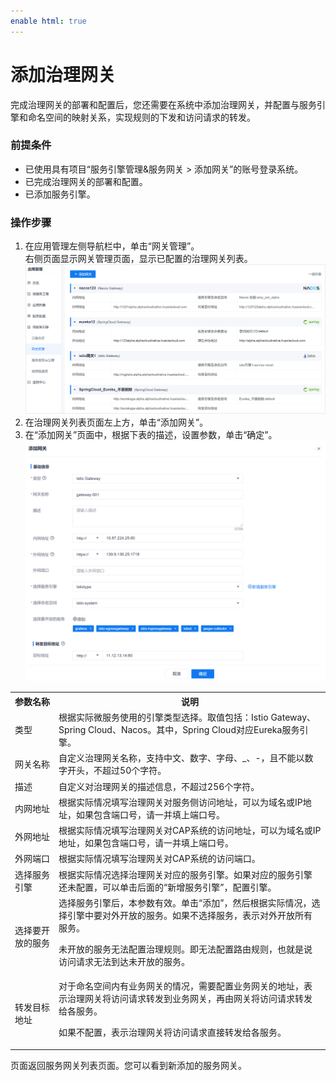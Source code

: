 ```yaml
---
enable html: true
---
```

# 添加治理网关

完成治理网关的部署和配置后，您还需要在系统中添加治理网关，并配置与服务引擎和命名空间的映射关系，实现规则的下发和访问请求的转发。

### 前提条件    
* 已使用具有项目“服务引擎管理&服务网关 > 添加网关”的账号登录系统。
* 已完成治理网关的部署和配置。
* 已添加服务引擎。


### 操作步骤
1. 在应用管理左侧导航栏中，单击“网关管理”。      
  右侧页面显示网关管理页面，显示已配置的治理网关列表。    
  ![](fig/应用管理-网关01.png)               
2. 在治理网关列表页面左上方，单击“添加网关”。
3. 在“添加网关”页面中，根据下表的描述，设置参数，单击“确定”。       
  ![](fig/应用管理-网关02.png)                       
  <table>
<tr>
   <th>参数名称</th>
    <th>说明</th>
</tr>
<tr>
    <td>类型</td>
    <td>根据实际微服务使用的引擎类型选择。取值包括：Istio Gateway、Spring Cloud、Nacos。其中，Spring Cloud对应Eureka服务引擎。</td>
</tr>
<tr>
    <td>网关名称</td>
    <td>自定义治理网关名称，支持中文、数字、字母、_、-，且不能以数字开头，不超过50个字符。</td>
</tr>
<tr>
    <td>描述</td>
    <td>自定义对治理网关的描述信息，不超过256个字符。</td>
</tr>
<tr>
    <td>内网地址</td>
    <td>根据实际情况填写治理网关对服务侧访问地址，可以为域名或IP地址，如果包含端口号，请一并填上端口号。</td>
</tr>
<tr>
    <td>外网地址</td>
    <td>根据实际情况填写治理网关对CAP系统的访问地址，可以为域名或IP地址，如果包含端口号，请一并填上端口号。</td>
</tr>
<tr>
    <td>外网端口</td>
    <td>根据实际情况填写治理网关对CAP系统的访问端口。</td>
</tr>
<tr>
    <td>选择服务引擎</td>
    <td>根据实际情况选择治理网关对应的服务引擎。如果对应的服务引擎还未配置，可以单击后面的“新增服务引擎”，配置引擎。</td>
</tr>
<tr>
    <td>选择要开放的服务</td>
    <td>选择服务引擎后，本参数有效。单击“添加”，然后根据实际情况，选择引擎中要对外开放的服务。如果不选择服务，表示对外开放所有服务。<p>未开放的服务无法配置治理规则。即无法配置路由规则，也就是说访问请求无法到达未开放的服务。</p></td>
</tr>
<tr>
    <td>转发目标地址</td>
    <td>对于命名空间内有业务网关的情况，需要配置业务网关的地址，表示治理网关将访问请求转发到业务网关，再由网关将访问请求转发给各服务。<p>如果不配置，表示治理网关将访问请求直接转发给各服务。</p></td>
</tr>
</table>

页面返回服务网关列表页面。您可以看到新添加的服务网关。        

